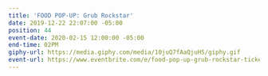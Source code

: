 ```yaml
---
title: 'FOOD POP-UP: Grub Rockstar'
date: 2019-12-22 22:07:00 -05:00
position: 44
event-date: 2020-02-15 12:00:00 -05:00
end-time: 02PM
giphy-url: https://media.giphy.com/media/10juQ7fAaQjuHS/giphy.gif
event-url: https://www.eventbrite.com/e/food-pop-up-grub-rockstar-tickets-87074673693
---
```


